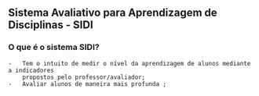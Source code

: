 ##  Sistema Avaliativo para Aprendizagem de Disciplinas - SIDI


### O que é o sistema SIDI?
    -   Tem o intuito de medir o nível da aprendizagem de alunos mediante a indicadores 
        propostos pelo professor/avaliador;
    -   Avaliar alunos de maneira mais profunda ;
